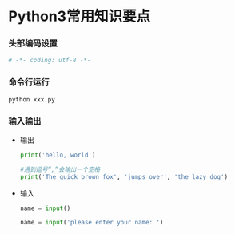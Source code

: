 # Python3常用知识要点

### 头部编码设置
```python
# -*- coding: utf-8 -*-
```

### 命令行运行
`python xxx.py`

### 输入输出
* 输出
    ```python
    print('hello, world')

    #遇到逗号“,”会输出一个空格
    print('The quick brown fox', 'jumps over', 'the lazy dog')
    ```
* 输入
    ```python
    name = input()

    name = input('please enter your name: ')
    ```

